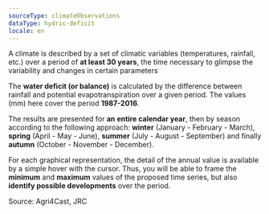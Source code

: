 ```yaml
---
sourceType: climateObservations
dataType: hydric-deficit
locale: en
---
```


A climate is described by a set of climatic variables (temperatures, rainfall, etc.) over a period of **at least 30 years**, the time necessary to glimpse the variability and changes in certain parameters 

The **water deficit (or balance)** is calculated by the difference between
rainfall and potential evapotranspiration over a given period. The values (mm)
here cover the period **1987-2016**.

The results are presented for **an entire calendar year**, then by season
according to the following approach: **winter** (January - February - March),
**spring** (April - May - June), **summer** (July - August - September) and
finally **autumn** (October - November - December).

For each graphical representation, the detail of the annual value is available by a simple hover with the cursor. Thus, you will be able to frame the **minimum** and **maximum** values of the proposed time series, but also **identify possible developments** over the period.

Source: Agri4Cast, JRC
